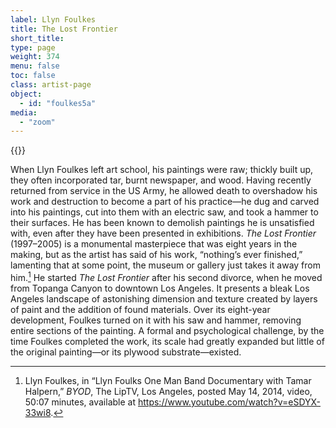 ```yaml
---
label: Llyn Foulkes
title: The Lost Frontier
short_title:
type: page
weight: 374
menu: false
toc: false
class: artist-page
object:
  - id: "foulkes5a"
media:
  - "zoom"
---
```

{{<q-figure id="foulkes5a">}}

When Llyn Foulkes left art school, his paintings were raw; thickly built up, they often incorporated tar, burnt newspaper, and wood. Having recently returned from service in the US Army, he allowed death to overshadow his work and destruction to become a part of his practice—he dug and carved into his paintings, cut into them with an electric saw, and took a hammer to their surfaces. He has been known to demolish paintings he is unsatisfied with, even after they have been presented in exhibitions. *The Lost Frontier* (1997–2005) is a monumental masterpiece that was eight years in the making, but as the artist has said of his work, “nothing’s ever finished,” lamenting that at some point, the museum or gallery just takes it away from him.[^1] He started *The* *Lost Frontier* after his second divorce, when he moved from Topanga Canyon to downtown Los Angeles. It presents a bleak Los Angeles landscape of astonishing dimension and texture created by layers of paint and the addition of found materials. Over its eight-year development, Foulkes turned on it with his saw and hammer, removing entire sections of the painting. A formal and psychological challenge, by the time Foulkes completed the work, its scale had greatly expanded but little of the original painting—or its plywood substrate—existed.

[^1]: Llyn Foulkes, in “Llyn Foulks One Man Band Documentary with Tamar Halpern,” *BYOD*, The LipTV, Los Angeles, posted May 14, 2014, video, 50:07 minutes, available at <https://www.youtube.com/watch?v=eSDYX-33wi8>.
